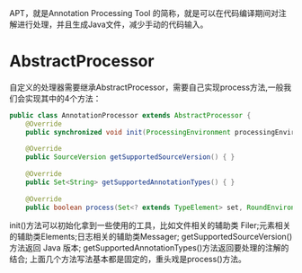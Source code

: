 APT，就是Annotation Processing Tool 的简称，就是可以在代码编译期间对注解进行处理，并且生成Java文件，减少手动的代码输入。

# AbstractProcessor
自定义的处理器需要继承AbstractProcessor，需要自己实现process方法,一般我们会实现其中的4个方法：
```java
public class AnnotationProcessor extends AbstractProcessor { 
    @Override 
    public synchronized void init(ProcessingEnvironment processingEnvironment) { } 
    
    @Override 
    public SourceVersion getSupportedSourceVersion() { } 
    
    @Override 
    public Set<String> getSupportedAnnotationTypes() { } 
    
    @Override 
    public boolean process(Set<? extends TypeElement> set, RoundEnvironment roundEnvironment) { } }
```
init()方法可以初始化拿到一些使用的工具，比如文件相关的辅助类 Filer;元素相关的辅助类Elements;日志相关的辅助类Messager;
getSupportedSourceVersion()方法返回 Java 版本;
getSupportedAnnotationTypes()方法返回要处理的注解的结合;
上面几个方法写法基本都是固定的，重头戏是process()方法。
